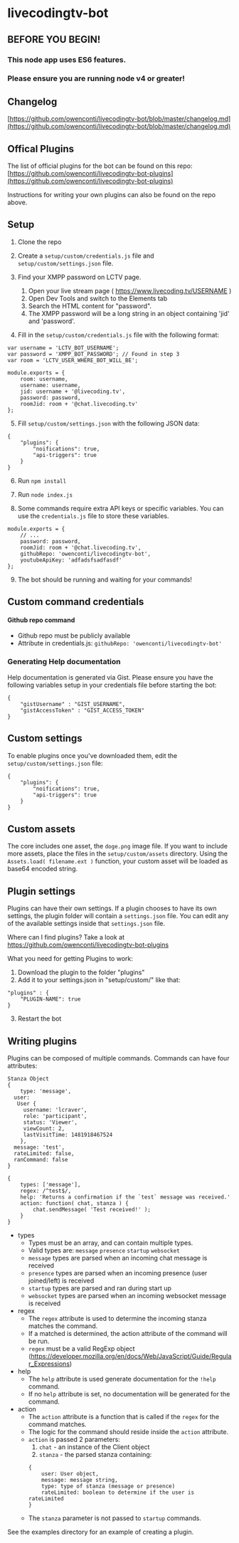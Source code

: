# livecodingtv-bot


## BEFORE YOU BEGIN!
### This node app uses ES6 features.
### Please ensure you are running node v4 or greater!

## Changelog

[https://github.com/owenconti/livecodingtv-bot/blob/master/changelog.md](https://github.com/owenconti/livecodingtv-bot/blob/master/changelog.md)

## Offical Plugins
The list of official plugins for the bot can be found on this repo: [https://github.com/owenconti/livecodingtv-bot-plugins](https://github.com/owenconti/livecodingtv-bot-plugins)

Instructions for writing your own plugins can also be found on the repo above.

## Setup

1) Clone the repo

2) Create a `setup/custom/credentials.js` file and `setup/custom/settings.json` file.

3) Find your XMPP password on LCTV page.
	1. Open your live stream page ( https://www.livecoding.tv/USERNAME )
	2. Open Dev Tools and switch to the Elements tab
	3. Search the HTML content for "password".
	4. The XMPP password will be a long string in an object containing 'jid' and 'password'.

4) Fill in the `setup/custom/credentials.js` file with the following format:

```
var username = 'LCTV_BOT_USERNAME';
var password = 'XMPP_BOT_PASSWORD'; // Found in step 3
var room = 'LCTV_USER_WHERE_BOT_WILL_BE';

module.exports = {
    room: username,
    username: username,
    jid: username + '@livecoding.tv',
    password: password,
    roomJid: room + '@chat.livecoding.tv'
};
```

5) Fill `setup/custom/settings.json` with the following JSON data:

```
{
	"plugins": {
		"noifications": true,
		"api-triggers": true
	}
}
```

6) Run `npm install`

7) Run `node index.js`

8) Some commands require extra API keys or specific variables. You can use the `credentials.js` file to store these variables.

```
module.exports = {
    // ...
    password: password,
    roomJid: room + '@chat.livecoding.tv',
	githubRepo: 'owenconti/livecodingtv-bot',
	youtubeApiKey: 'adfadsfsadfasdf'
};
```

9) The bot should be running and waiting for your commands!

## Custom command credentials

#### Github repo command
- Github repo must be publicly available
- Attribute in credentials.js: `githubRepo: 'owenconti/livecodingtv-bot'`


### Generating Help documentation
Help documentation is generated via Gist. Please ensure you have the following variables setup in your credentials file before starting the bot:

```
{
	"gistUsername" : "GIST_USERNAME",
	"gistAccessToken" : "GIST_ACCESS_TOKEN"
}
```

## Custom settings
To enable plugins once you've downloaded them, edit the `setup/custom/settings.json` file:

```
{
	"plugins": {
		"noifications": true,
		"api-triggers": true
	}
}
```

## Custom assets
The core includes one asset, the `doge.png` image file. If you want to include more assets, place the files in the `setup/custom/assets` directory. Using the `Assets.load( filename.ext )` function, your custom asset will be loaded as base64 encoded string.

## Plugin settings
Plugins can have their own settings. If a plugin chooses to have its own settings, the plugin folder will contain a `settings.json` file. You can edit any of the available settings inside that `settings.json` file.

Where can I find plugins?
Take a look at https://github.com/owenconti/livecodingtv-bot-plugins

What you need for getting Plugins to work:

1) Download the plugin to the folder "plugins"
2) Add it to your settings.json in "setup/custom/" like that:
```
"plugins" : {
	"PLUGIN-NAME": true
}
```
3) Restart the bot

## Writing plugins
Plugins can be composed of multiple commands. Commands can have four attributes:

```
Stanza Object
{
	type: 'message',
  user:
   User {
     username: 'lcraver',
     role: 'participant',
     status: 'Viewer',
     viewCount: 2,
     lastVisitTime: 1481918467524
	},
  message: 'test',
  rateLimited: false,
  ranCommand: false
}
```

```
{
	types: ['message'],
	regex: /^test$/,
	help: 'Returns a confirmation if the `test` message was received.'
	action: function( chat, stanza ) {
		chat.sendMessage( 'Test received!' );
	}
}
```
* types
	* Types must be an array, and can contain multiple types.
	* Valid types are: `message` `presence` `startup` `websocket`
	* `message` types are parsed when an incoming chat message is received
	* `presence` types are parsed when an incoming presence (user joined/left) is received
	* `startup` types are parsed and ran during start up
	* `websocket` types are parsed when an incoming websocket message is received
* regex
	* The `regex` attribute is used to determine the incoming stanza matches the command.
	* If a matched is determined, the action attribute of the command will be run.
	* `regex` must be a valid RegExp object (https://developer.mozilla.org/en/docs/Web/JavaScript/Guide/Regular_Expressions)
* help
	* The `help` attribute is used generate documentation for the `!help` command.
	* If no `help` attribute is set, no documentation will be generated for the command.
* action
	* The `action` attribute is a function that is called if the `regex` for the command matches.
	* The logic for the command should reside inside the `action` attribute.
	* `action` is passed 2 parameters:
		1. `chat` - an instance of the Client object
		2. `stanza` - the parsed stanza containing:
		```
		{
			user: User object,
			message: message string,
			type: type of stanza (message or presence)
			rateLimited: boolean to determine if the user is rateLimited
		}
		```
	* The `stanza` parameter is not passed to `startup` commands.


See the examples directory for an example of creating a plugin.
